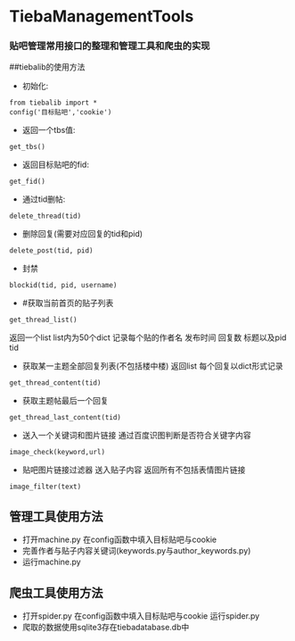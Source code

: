 # TiebaManagementTools
### 贴吧管理常用接口的整理和管理工具和爬虫的实现

##tiebalib的使用方法
* 初始化:
```
from tiebalib import *  
config('目标贴吧','cookie')   
```
* 返回一个tbs值:
```
get_tbs()
```
* 返回目标贴吧的fid:
```
get_fid()
```
* 通过tid删帖:
```
delete_thread(tid) 
```
* 删除回复(需要对应回复的tid和pid)
```
delete_post(tid, pid)
```
* 封禁
```
blockid(tid, pid, username)
```
* #获取当前首页的贴子列表
```
get_thread_list()
```
返回一个list list内为50个dict 记录每个贴的作者名 发布时间 回复数 标题以及pid tid 
* 获取某一主题全部回复列表(不包括楼中楼) 返回list 每个回复以dict形式记录
```
get_thread_content(tid)
```
* 获取主题帖最后一个回复
```
get_thread_last_content(tid)
```
* 送入一个关键词和图片链接 通过百度识图判断是否符合关键字内容 
```
image_check(keyword,url)
```
* 贴吧图片链接过滤器 送入贴子内容 返回所有不包括表情图片链接  
```
image_filter(text)
```

## 管理工具使用方法
* 打开machine.py 在config函数中填入目标贴吧与cookie
* 完善作者与贴子内容关键词(keywords.py与author_keywords.py)
* 运行machine.py

## 爬虫工具使用方法
* 打开spider.py 在config函数中填入目标贴吧与cookie 运行spider.py
* 爬取的数据使用sqlite3存在tiebadatabase.db中
